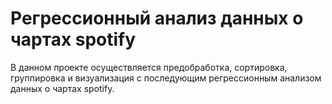 # Регрессионный анализ данных о чартах spotify
В данном проекте осуществляется предобработка, сортировка, группировка и визуализация с последующим регрессионным анализом данных о чартах spotify.
